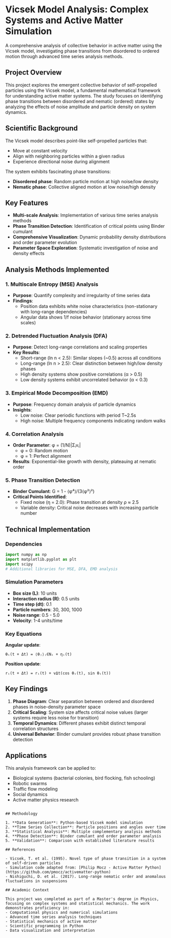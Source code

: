 # Vicsek Model Analysis: Complex Systems and Active Matter Simulation

A comprehensive analysis of collective behavior in active matter using the Vicsek model, investigating phase transitions from disordered to ordered motion through advanced time series analysis methods.

## Project Overview

This project explores the emergent collective behavior of self-propelled particles using the Vicsek model, a fundamental mathematical framework for understanding active matter systems. The study focuses on identifying phase transitions between disordered and nematic (ordered) states by analyzing the effects of noise amplitude and particle density on system dynamics.

## Scientific Background

The Vicsek model describes point-like self-propelled particles that:
- Move at constant velocity
- Align with neighboring particles within a given radius
- Experience directional noise during alignment

The system exhibits fascinating phase transitions:
- **Disordered phase**: Random particle motion at high noise/low density
- **Nematic phase**: Collective aligned motion at low noise/high density

## Key Features

- **Multi-scale Analysis**: Implementation of various time series analysis methods
- **Phase Transition Detection**: Identification of critical points using Binder cumulant
- **Comprehensive Visualization**: Dynamic probability density distributions and order parameter evolution
- **Parameter Space Exploration**: Systematic investigation of noise and density effects

## Analysis Methods Implemented

### 1. Multiscale Entropy (MSE) Analysis
- **Purpose**: Quantify complexity and irregularity of time series data
- **Findings**: 
  - Position data exhibits white noise characteristics (non-stationary with long-range dependencies)
  - Angular data shows 1/f noise behavior (stationary across time scales)

### 2. Detrended Fluctuation Analysis (DFA)
- **Purpose**: Detect long-range correlations and scaling properties
- **Key Results**:
  - Short-range (ln n < 2.5): Similar slopes (~0.5) across all conditions
  - Long-range (ln n > 2.5): Clear distinction between high/low density phases
  - High density systems show positive correlations (α > 0.5)
  - Low density systems exhibit uncorrelated behavior (α < 0.3)

### 3. Empirical Mode Decomposition (EMD)
- **Purpose**: Frequency domain analysis of particle dynamics
- **Insights**:
  - Low noise: Clear periodic functions with period T~2.5s
  - High noise: Multiple frequency components indicating random walks

### 4. Correlation Analysis
- **Order Parameter**: φ = (1/N)|Σᵢvᵢ|
  - φ = 0: Random motion
  - φ = 1: Perfect alignment
- **Results**: Exponential-like growth with density, plateauing at nematic order

### 5. Phase Transition Detection
- **Binder Cumulant**: G = 1 - ⟨φ⁴⟩/(3⟨φ²⟩²)
- **Critical Points Identified**:
  - Fixed noise (η = 2.0): Phase transition at density ρ ≈ 2.5
  - Variable density: Critical noise decreases with increasing particle number

## Technical Implementation

### Dependencies
```python
import numpy as np
import matplotlib.pyplot as plt
import scipy
# Additional libraries for MSE, DFA, EMD analysis
```

### Simulation Parameters
- **Box size (L)**: 10 units
- **Interaction radius (R)**: 0.5 units
- **Time step (dt)**: 0.1
- **Particle numbers**: 30, 300, 1000
- **Noise range**: 0.5 - 5.0
- **Velocity**: 1-4 units/time

### Key Equations

**Angular update**:
```
θᵢ(t + Δt) = ⟨θⱼ⟩ⱼ∈Nᵢ + ηᵢ(t)
```

**Position update**:
```
rᵢ(t + Δt) = rᵢ(t) + vΔt(cos θᵢ(t), sin θᵢ(t))
```

## Key Findings

1. **Phase Diagram**: Clear separation between ordered and disordered phases in noise-density parameter space
2. **Critical Scaling**: System size affects critical noise values (larger systems require less noise for transition)
3. **Temporal Dynamics**: Different phases exhibit distinct temporal correlation structures
4. **Universal Behavior**: Binder cumulant provides robust phase transition detection

## Applications

This analysis framework can be applied to:
- Biological systems (bacterial colonies, bird flocking, fish schooling)
- Robotic swarms
- Traffic flow modeling
- Social dynamics
- Active matter physics research

```

## Methodology

1. **Data Generation**: Python-based Vicsek model simulation
2. **Time Series Collection**: Particle positions and angles over time
3. **Statistical Analysis**: Multiple complementary analysis methods
4. **Phase Detection**: Binder cumulant and order parameter analysis
5. **Validation**: Comparison with established literature results

## References

- Vicsek, T. et al. (1995). Novel type of phase transition in a system of self-driven particles
- Simulation code adapted from: [Philip Mocz - Active Matter Python](https://github.com/pmocz/activematter-python)
- Nishiguchi, D. et al. (2017). Long-range nematic order and anomalous fluctuations in suspensions

## Academic Context

This project was completed as part of a Master's degree in Physics, focusing on complex systems and statistical mechanics. The work demonstrates proficiency in:
- Computational physics and numerical simulations
- Advanced time series analysis techniques  
- Statistical mechanics of active matter
- Scientific programming in Python
- Data visualization and interpretation
